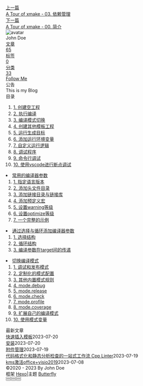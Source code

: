 <!DOCTYPE html><html lang="zh-CN" data-theme="light"><head><meta charset="UTF-8"><meta http-equiv="X-UA-Compatible" content="IE=edge"><meta name="viewport" content="width=device-width, initial-scale=1.0, maximum-scale=1.0"><title>A Tour of xmake - 02. 编译选项 | Hexo</title><meta name="author" content="John Doe"><meta name="copyright" content="John Doe"><meta name="format-detection" content="telephone=no"><meta name="theme-color" content="#ffffff"><meta name="description" content="创建空工程xmake提供了xmake create命令，可以很方便的快速创建基于c&#x2F;c++, swift, objc等各种语言的空工程项目，比如： 1234$ xmake create test create test ...   [+]: xmake.lua   [+]: src&#x2F;main.cpp   [+]: .gitignore create ok!  默认会创建一个c++的hel">
<meta property="og:type" content="article">
<meta property="og:title" content="A Tour of xmake - 02. 编译选项">
<meta property="og:url" content="http://example.com/posts/%E5%AD%A6%E4%B9%A0/Xmake/a-tour-of-xmake-02-%E7%BC%96%E8%AF%91%E9%80%89%E9%A1%B9.md">
<meta property="og:site_name" content="Hexo">
<meta property="og:description" content="创建空工程xmake提供了xmake create命令，可以很方便的快速创建基于c&#x2F;c++, swift, objc等各种语言的空工程项目，比如： 1234$ xmake create test create test ...   [+]: xmake.lua   [+]: src&#x2F;main.cpp   [+]: .gitignore create ok!  默认会创建一个c++的hel">
<meta property="og:locale" content="zh_CN">
<meta property="og:image" content="https://i.loli.net/2021/02/24/5O1day2nriDzjSu.png">
<meta property="article:published_time" content="2023-05-04T02:08:50.000Z">
<meta property="article:modified_time" content="2023-05-17T10:53:05.759Z">
<meta property="article:author" content="John Doe">
<meta name="twitter:card" content="summary">
<meta name="twitter:image" content="https://i.loli.net/2021/02/24/5O1day2nriDzjSu.png"><link rel="shortcut icon" href="/img/web/favicon.png"><link rel="canonical" href="http://example.com/posts/%E5%AD%A6%E4%B9%A0/Xmake/a-tour-of-xmake-02-%E7%BC%96%E8%AF%91%E9%80%89%E9%A1%B9.md"><link rel="preconnect" href="//cdn.jsdelivr.net"/><link rel="preconnect" href="//busuanzi.ibruce.info"/><link rel="stylesheet" href="/css/index.css"><link rel="stylesheet" href="https://cdn.jsdelivr.net/npm/@fortawesome/fontawesome-free/css/all.min.css" media="print" onload="this.media='all'"><link rel="stylesheet" href="https://cdn.jsdelivr.net/npm/@fancyapps/ui/dist/fancybox.min.css" media="print" onload="this.media='all'"><script>const GLOBAL_CONFIG = { 
  root: '/',
  algolia: undefined,
  localSearch: undefined,
  translate: undefined,
  noticeOutdate: undefined,
  highlight: {"plugin":"highlighjs","highlightCopy":true,"highlightLang":true,"highlightHeightLimit":false},
  copy: {
    success: '复制成功',
    error: '复制错误',
    noSupport: '浏览器不支持'
  },
  relativeDate: {
    homepage: false,
    post: false
  },
  runtime: '',
  date_suffix: {
    just: '刚刚',
    min: '分钟前',
    hour: '小时前',
    day: '天前',
    month: '个月前'
  },
  copyright: undefined,
  lightbox: 'fancybox',
  Snackbar: undefined,
  source: {
    justifiedGallery: {
      js: 'https://cdn.jsdelivr.net/npm/flickr-justified-gallery/dist/fjGallery.min.js',
      css: 'https://cdn.jsdelivr.net/npm/flickr-justified-gallery/dist/fjGallery.min.css'
    }
  },
  isPhotoFigcaption: false,
  islazyload: false,
  isAnchor: false,
  percent: {
    toc: true,
    rightside: false,
  }
}</script><script id="config-diff">var GLOBAL_CONFIG_SITE = {
  title: 'A Tour of xmake - 02. 编译选项',
  isPost: true,
  isHome: false,
  isHighlightShrink: false,
  isToc: true,
  postUpdate: '2023-05-17 18:53:05'
}</script><noscript><style type="text/css">
  #nav {
    opacity: 1
  }
  .justified-gallery img {
    opacity: 1
  }

  #recent-posts time,
  #post-meta time {
    display: inline !important
  }
</style></noscript><script>(win=>{
    win.saveToLocal = {
      set: function setWithExpiry(key, value, ttl) {
        if (ttl === 0) return
        const now = new Date()
        const expiryDay = ttl * 86400000
        const item = {
          value: value,
          expiry: now.getTime() + expiryDay,
        }
        localStorage.setItem(key, JSON.stringify(item))
      },

      get: function getWithExpiry(key) {
        const itemStr = localStorage.getItem(key)

        if (!itemStr) {
          return undefined
        }
        const item = JSON.parse(itemStr)
        const now = new Date()

        if (now.getTime() > item.expiry) {
          localStorage.removeItem(key)
          return undefined
        }
        return item.value
      }
    }
  
    win.getScript = url => new Promise((resolve, reject) => {
      const script = document.createElement('script')
      script.src = url
      script.async = true
      script.onerror = reject
      script.onload = script.onreadystatechange = function() {
        const loadState = this.readyState
        if (loadState && loadState !== 'loaded' && loadState !== 'complete') return
        script.onload = script.onreadystatechange = null
        resolve()
      }
      document.head.appendChild(script)
    })
  
    win.getCSS = (url,id = false) => new Promise((resolve, reject) => {
      const link = document.createElement('link')
      link.rel = 'stylesheet'
      link.href = url
      if (id) link.id = id
      link.onerror = reject
      link.onload = link.onreadystatechange = function() {
        const loadState = this.readyState
        if (loadState && loadState !== 'loaded' && loadState !== 'complete') return
        link.onload = link.onreadystatechange = null
        resolve()
      }
      document.head.appendChild(link)
    })
  
      win.activateDarkMode = function () {
        document.documentElement.setAttribute('data-theme', 'dark')
        if (document.querySelector('meta[name="theme-color"]') !== null) {
          document.querySelector('meta[name="theme-color"]').setAttribute('content', '#0d0d0d')
        }
      }
      win.activateLightMode = function () {
        document.documentElement.setAttribute('data-theme', 'light')
        if (document.querySelector('meta[name="theme-color"]') !== null) {
          document.querySelector('meta[name="theme-color"]').setAttribute('content', '#ffffff')
        }
      }
      const t = saveToLocal.get('theme')
    
          if (t === 'dark') activateDarkMode()
          else if (t === 'light') activateLightMode()
        
      const asideStatus = saveToLocal.get('aside-status')
      if (asideStatus !== undefined) {
        if (asideStatus === 'hide') {
          document.documentElement.classList.add('hide-aside')
        } else {
          document.documentElement.classList.remove('hide-aside')
        }
      }
    
    const detectApple = () => {
      if(/iPad|iPhone|iPod|Macintosh/.test(navigator.userAgent)){
        document.documentElement.classList.add('apple')
      }
    }
    detectApple()
    })(window)</script><meta name="generator" content="Hexo 6.3.0"></head><body><div id="sidebar"><div id="menu-mask"></div><div id="sidebar-menus"><div class="avatar-img is-center"><img src="https://i.loli.net/2021/02/24/5O1day2nriDzjSu.png" onerror="onerror=null;src='/img/web/friend_404.gif'" alt="avatar"/></div><div class="sidebar-site-data site-data is-center"><a href="/archives/"><div class="headline">文章</div><div class="length-num">65</div></a><a href="/tags/"><div class="headline">标签</div><div class="length-num">0</div></a><a href="/categories/"><div class="headline">分类</div><div class="length-num">33</div></a></div><hr/><div class="menus_items"><div class="menus_item"><a class="site-page" href="/"><i class="fa-fw fas fa-home"></i><span> 首页</span></a></div><div class="menus_item"><a class="site-page" href="/archives/"><i class="fa-fw fas fa-archive"></i><span> 时间轴</span></a></div><div class="menus_item"><a class="site-page" href="/tags/"><i class="fa-fw fas fa-tags"></i><span> 标签</span></a></div><div class="menus_item"><a class="site-page" href="/categories/"><i class="fa-fw fas fa-folder-open"></i><span> 分类</span></a></div><div class="menus_item"><a class="site-page" href="/link/"><i class="fa-fw fas fa-link"></i><span> 友链</span></a></div><div class="menus_item"><a class="site-page" href="/about/"><i class="fa-fw fas fa-heart"></i><span> 关于</span></a></div></div></div></div><div class="post" id="body-wrap"><header class="post-bg" id="page-header" style="background: linear-gradient(20deg, #0062be, #925696, #cc426e, #fb0347)"><nav id="nav"><span id="blog-info"><a href="/" title="Hexo"><span class="site-name">Hexo</span></a></span><div id="menus"><div class="menus_items"><div class="menus_item"><a class="site-page" href="/"><i class="fa-fw fas fa-home"></i><span> 首页</span></a></div><div class="menus_item"><a class="site-page" href="/archives/"><i class="fa-fw fas fa-archive"></i><span> 时间轴</span></a></div><div class="menus_item"><a class="site-page" href="/tags/"><i class="fa-fw fas fa-tags"></i><span> 标签</span></a></div><div class="menus_item"><a class="site-page" href="/categories/"><i class="fa-fw fas fa-folder-open"></i><span> 分类</span></a></div><div class="menus_item"><a class="site-page" href="/link/"><i class="fa-fw fas fa-link"></i><span> 友链</span></a></div><div class="menus_item"><a class="site-page" href="/about/"><i class="fa-fw fas fa-heart"></i><span> 关于</span></a></div></div><div id="toggle-menu"><a class="site-page" href="javascript:void(0);"><i class="fas fa-bars fa-fw"></i></a></div></div></nav><div id="post-info"><h1 class="post-title">A Tour of xmake - 02. 编译选项</h1><div id="post-meta"><div class="meta-firstline"><span class="post-meta-date"><i class="far fa-calendar-alt fa-fw post-meta-icon"></i><span class="post-meta-label">发表于</span><time class="post-meta-date-created" datetime="2023-05-04T02:08:50.000Z" title="发表于 2023-05-04 10:08:50">2023-05-04</time><span class="post-meta-separator">|</span><i class="fas fa-history fa-fw post-meta-icon"></i><span class="post-meta-label">更新于</span><time class="post-meta-date-updated" datetime="2023-05-17T10:53:05.759Z" title="更新于 2023-05-17 18:53:05">2023-05-17</time></span><span class="post-meta-categories"><span class="post-meta-separator">|</span><i class="fas fa-inbox fa-fw post-meta-icon"></i><a class="post-meta-categories" href="/categories/%E5%AD%A6%E4%B9%A0/">学习</a><i class="fas fa-angle-right post-meta-separator"></i><i class="fas fa-inbox fa-fw post-meta-icon"></i><a class="post-meta-categories" href="/categories/%E5%AD%A6%E4%B9%A0/Xmake/">Xmake</a></span></div><div class="meta-secondline"><span class="post-meta-separator">|</span><span class="post-meta-pv-cv" id="" data-flag-title="A Tour of xmake - 02. 编译选项"><i class="far fa-eye fa-fw post-meta-icon"></i><span class="post-meta-label">阅读量:</span><span id="busuanzi_value_page_pv"><i class="fa-solid fa-spinner fa-spin"></i></span></span></div></div></div></header><main class="layout" id="content-inner"><div id="post"><article class="post-content" id="article-container"><h3 id="创建空工程"><a href="#创建空工程" class="headerlink" title="创建空工程"></a>创建空工程</h3><p>xmake提供了<code>xmake create</code>命令，可以很方便的快速创建基于c&#x2F;c++, swift, objc等各种语言的空工程项目，比如：</p>
<figure class="highlight text"><table><tr><td class="gutter"><pre><span class="line">1</span><br><span class="line">2</span><br><span class="line">3</span><br><span class="line">4</span><br></pre></td><td class="code"><pre><span class="line">$ xmake create test create test ...   </span><br><span class="line">[+]: xmake.lua   </span><br><span class="line">[+]: src/main.cpp   </span><br><span class="line">[+]: .gitignore create ok!</span><br></pre></td></tr></table></figure>

<p>默认会创建一个c++的hello world工程，根目录下会生成一个xmake.lua用于描述项目的构建规则。</p>
<figure class="highlight text"><table><tr><td class="gutter"><pre><span class="line">1</span><br><span class="line">2</span><br><span class="line">3</span><br><span class="line">4</span><br></pre></td><td class="code"><pre><span class="line">add_rules(&quot;mode.debug&quot;, &quot;mode.release&quot;) </span><br><span class="line">target(&quot;test&quot;) </span><br><span class="line">    set_kind(&quot;binary&quot;) </span><br><span class="line">    add_files(&quot;src/*.cpp&quot;)</span><br></pre></td></tr></table></figure>

<p>这是一个非常简单的xmake.lua描述，<code>target(&quot;test&quot;)</code>定义了一个子工程模块test，每个target会生成一个对应的目标文件，此处的binary类型，指定创建一个最基础的可执行文件。</p>
<p>而最上面的<code>mode.debug</code>和<code>mode.release</code>规则设置，是可选设置，但是通常我们都会建议加上，这样默认就可以生效两种常用的构建模式：debug和release</p>
<h3 id="执行编译"><a href="#执行编译" class="headerlink" title="执行编译"></a>执行编译</h3><p>通常我们如果只是编译当前主机环境的可执行文件，只需要执行xmake这个命令就可以了：</p>
<figure class="highlight text"><table><tr><td class="gutter"><pre><span class="line">1</span><br><span class="line">2</span><br><span class="line">3</span><br><span class="line">4</span><br><span class="line">5</span><br></pre></td><td class="code"><pre><span class="line">$ xmake </span><br><span class="line">checking for the Xcode directory ... /Applications/Xcode.app </span><br><span class="line">checking for the SDK version of Xcode ... 10.15 </span><br><span class="line">[  0%]: ccache compiling.release src/main.cpp </span><br><span class="line">[100%]: linking.release test</span><br></pre></td></tr></table></figure>

<p>xmake默认会检测当前环境已存在的构建环境，比如笔者当前的xcode环境，然后默认采用release模式编译，如果设置了<code>mode.release</code>规则，那么就会生效。</p>
<h3 id="编译模式切换"><a href="#编译模式切换" class="headerlink" title="编译模式切换"></a>编译模式切换</h3><p>而如果我们要切到<code>mode.debug</code>编译，只需要：</p>
<figure class="highlight text"><table><tr><td class="gutter"><pre><span class="line">1</span><br><span class="line">2</span><br></pre></td><td class="code"><pre><span class="line">$ xmake f -m debug</span><br><span class="line">$ xmake</span><br></pre></td></tr></table></figure>

<p>其中，<code>xmake f</code>是<code>xmake config</code>命令的简写，用来快速的切换配置，如果上手之后，通常采用简写会更加方便，更多命令的简写，都可执行<code>xmake --help</code>查看。</p>
<h3 id="创建其他模板工程"><a href="#创建其他模板工程" class="headerlink" title="创建其他模板工程"></a>创建其他模板工程</h3><p><code>xmake create</code>还可以用来创建各种其他类型的工程项目，我们可以敲<code>xmake create --help</code></p>
<p>可以通过<code>-l/--language</code>来指定工程语言，而<code>-t/--template</code>用来指定闯将的工程模板类型。</p>
<p>比如，我们创建一个基于c的静态库项目：</p>
<figure class="highlight text"><table><tr><td class="gutter"><pre><span class="line">1</span><br><span class="line">2</span><br><span class="line">3</span><br><span class="line">4</span><br><span class="line">5</span><br><span class="line">6</span><br><span class="line">7</span><br><span class="line">8</span><br><span class="line">9</span><br></pre></td><td class="code"><pre><span class="line">$ xmake create -l c -t static test</span><br><span class="line">create test ...</span><br><span class="line">  [+]: xmake.lua</span><br><span class="line">  [+]: src/interface.c</span><br><span class="line">  [+]: src/interface.h</span><br><span class="line">  [+]: src/test.c</span><br><span class="line">  [+]: src/main.cpp</span><br><span class="line">  [+]: .gitignore</span><br><span class="line">create ok!</span><br></pre></td></tr></table></figure>

<p>我们也可以创建基于qt的quickapp项目：</p>
<figure class="highlight text"><table><tr><td class="gutter"><pre><span class="line">1</span><br><span class="line">2</span><br><span class="line">3</span><br><span class="line">4</span><br><span class="line">5</span><br><span class="line">6</span><br><span class="line">7</span><br><span class="line">8</span><br><span class="line">9</span><br><span class="line">10</span><br><span class="line">11</span><br></pre></td><td class="code"><pre><span class="line">$ xmake create -l c++ -t qt.quickapp test</span><br><span class="line">create test ...</span><br><span class="line">  [+]: xmake.lua</span><br><span class="line">  [+]: src/interface.c</span><br><span class="line">  [+]: src/main.qml</span><br><span class="line">  [+]: src/interface.h</span><br><span class="line">  [+]: src/test.c</span><br><span class="line">  [+]: src/main.cpp</span><br><span class="line">  [+]: src/qml.qrc</span><br><span class="line">  [+]: .gitignore</span><br><span class="line">create ok!</span><br></pre></td></tr></table></figure>

<p>除了c&#x2F;c++项目，xmake还支持其他语言的项目编译，但xmake重点还是在c&#x2F;c++上，支持其他语言也主要是为了支持跟c&#x2F;c++进行混合编译，毕竟其他语言向rust什么的官方有提供更好的构建方案。</p>
<p>不过我们还是可以使用xmake来尝试编译他们：</p>
<figure class="highlight text"><table><tr><td class="gutter"><pre><span class="line">1</span><br><span class="line">2</span><br><span class="line">3</span><br><span class="line">4</span><br><span class="line">5</span><br><span class="line">6</span><br><span class="line">7</span><br><span class="line">8</span><br><span class="line">9</span><br><span class="line">10</span><br><span class="line">11</span><br><span class="line">12</span><br></pre></td><td class="code"><pre><span class="line">$ xmake create -l rust test</span><br><span class="line">create test ...</span><br><span class="line">  [+]: xmake.lua</span><br><span class="line">  [+]: src/main.rs</span><br><span class="line">  [+]: .gitignore</span><br><span class="line">create ok!</span><br><span class="line"></span><br><span class="line">$ xmake</span><br><span class="line">checking for the architecture ... x86_64</span><br><span class="line">checking for the Xcode directory ... /Applications/Xcode.app</span><br><span class="line">checking for the SDK version of Xcode ... 10.15</span><br><span class="line">[  0%]: linking.release test</span><br></pre></td></tr></table></figure>
<h3 id="运行生成目标"><a href="#运行生成目标" class="headerlink" title="运行生成目标"></a>运行生成目标</h3><p>xmake也提供了run命令，直接运行生成后的可执行文件，用于方便快速的进行测试，例如：</p>
<figure class="highlight text"><table><tr><td class="gutter"><pre><span class="line">1</span><br><span class="line">2</span><br></pre></td><td class="code"><pre><span class="line">$ xmake run</span><br><span class="line">hello xmake!</span><br></pre></td></tr></table></figure>

<h3 id="添加运行环境变量"><a href="#添加运行环境变量" class="headerlink" title="添加运行环境变量"></a>添加运行环境变量</h3><p>我们也可以在xmake.lua中通过<code>add_runenvs</code>接口来添加设置默认运行target程序的环境变量。</p>
<p>所以，对于PATH这种，通过此接口追加值是非常方便的，而且此接口支持多值设置，所以通常就是用来设置带有path sep的多值env。。</p>
<figure class="highlight text"><table><tr><td class="gutter"><pre><span class="line">1</span><br><span class="line">2</span><br><span class="line">3</span><br><span class="line">4</span><br><span class="line">5</span><br></pre></td><td class="code"><pre><span class="line">target(&quot;test&quot;)</span><br><span class="line">    set_kind(&quot;binary&quot;)</span><br><span class="line">    add_files(&quot;src/*.c&quot;)</span><br><span class="line">    add_runenvs(&quot;PATH&quot;, &quot;/tmp/bin&quot;, &quot;xxx/bin&quot;)</span><br><span class="line">    add_runenvs(&quot;LD_LIBRARY_PATH&quot;, &quot;/tmp/lib&quot;, &quot;xxx/lib&quot;)</span><br></pre></td></tr></table></figure>

<p>更多关于此接口的描述，可以看下文档：<a href="https://link.zhihu.com/?target=https://xmake.io/%23/zh-cn/manual/project_target?id=targetadd_runenvs">add_runenvs接口文档</a></p>
<h3 id="自定义运行逻辑"><a href="#自定义运行逻辑" class="headerlink" title="自定义运行逻辑"></a>自定义运行逻辑</h3><p>如果单纯的环境设置，以及默认的加载运行规则不满足需求，我们可以通过定制化<code>on_run</code>脚本，实现更加复杂的运行逻辑：</p>
<p>例如，运行安装好的apk程序：</p>
<figure class="highlight text"><table><tr><td class="gutter"><pre><span class="line">1</span><br><span class="line">2</span><br><span class="line">3</span><br><span class="line">4</span><br><span class="line">5</span><br><span class="line">6</span><br><span class="line">7</span><br></pre></td><td class="code"><pre><span class="line">target(&quot;test&quot;)</span><br><span class="line">    -- ...</span><br><span class="line">    -- 设置自定义运行脚本，自动运行安装好的app程序，并且自动获取设备输出信息</span><br><span class="line">    on_run(function (target) </span><br><span class="line">        os.run(&quot;adb shell am start -n com.demo/com.demo.DemoTest&quot;)</span><br><span class="line">        os.run(&quot;adb logcat&quot;)</span><br><span class="line">    end)</span><br></pre></td></tr></table></figure>

<h3 id="调试程序"><a href="#调试程序" class="headerlink" title="调试程序"></a>调试程序</h3><h3 id="命令行调试"><a href="#命令行调试" class="headerlink" title="命令行调试"></a>命令行调试</h3><p>我们也可以传递<code>-d</code>参数，调用gdb&#x2F;lldb等调试器程序，加载目标文件进行调试：</p>
<figure class="highlight text"><table><tr><td class="gutter"><pre><span class="line">1</span><br></pre></td><td class="code"><pre><span class="line">$ xmake run -d</span><br></pre></td></tr></table></figure>

<p>xmake将会使用系统自带的调试器去加载程序运行，目前支持：lldb, gdb, windbg, vsjitdebugger, ollydbg 等各种调试器。</p>
<figure class="highlight text"><table><tr><td class="gutter"><pre><span class="line">1</span><br><span class="line">2</span><br><span class="line">3</span><br><span class="line">4</span><br><span class="line">5</span><br><span class="line">6</span><br><span class="line">7</span><br><span class="line">8</span><br><span class="line">9</span><br><span class="line">10</span><br><span class="line">11</span><br><span class="line">12</span><br><span class="line">13</span><br><span class="line">14</span><br><span class="line">15</span><br></pre></td><td class="code"><pre><span class="line">[lldb]$target create &quot;build/hello&quot;</span><br><span class="line">Current executable set to &#x27;build/hello&#x27; (x86_64).</span><br><span class="line">[lldb]$b main</span><br><span class="line">Breakpoint 1: where = hello`main, address = 0x0000000100000f50</span><br><span class="line">[lldb]$r</span><br><span class="line">Process 7509 launched: &#x27;/private/tmp/hello/build/hello&#x27; (x86_64)</span><br><span class="line">Process 7509 stopped</span><br><span class="line">* thread #1: tid = 0x435a2, 0x0000000100000f50 hello`main, queue = &#x27;com.apple.main-thread&#x27;, stop reason = breakpoint 1.1</span><br><span class="line">    frame #0: 0x0000000100000f50 hello`main</span><br><span class="line">hello`main:</span><br><span class="line">-&gt;  0x100000f50 &lt;+0&gt;:  pushq  %rbp</span><br><span class="line">    0x100000f51 &lt;+1&gt;:  movq   %rsp, %rbp</span><br><span class="line">    0x100000f54 &lt;+4&gt;:  leaq   0x2b(%rip), %rdi          ; &quot;hello world!&quot;</span><br><span class="line">    0x100000f5b &lt;+11&gt;: callq  0x100000f64               ; symbol stub for: puts</span><br><span class="line">[lldb]$</span><br></pre></td></tr></table></figure>

<h3 id="使用vscode进行断点调试"><a href="#使用vscode进行断点调试" class="headerlink" title="使用vscode进行断点调试"></a>使用vscode进行断点调试</h3><p>我们还可以通过<a href="https://link.zhihu.com/?target=https://github.com/xmake-io/xmake-vscode">xmake-vscode</a>插件配合vscode来实现对c&#x2F;c++项目的断点调试支持。</p>
<p>另外我们还需要依赖vscode的C++插件才能进行调试支持，不过由于开发c&#x2F;c++程序，这个插件几乎是必需，所以并没有太大问题。</p>
<p>就算没有安装此插件，xmake-vscode也会加载lldb&#x2F;gdb&#x2F;vsjitdebugger等系统调试器，直接加载调试。</p>
<p><img src="https://pic1.zhimg.com/80/v2-c4a72bac142cff2479d2af9511396990_1440w.webp"></p>
<h2 id="常用的编译器参数"><a href="#常用的编译器参数" class="headerlink" title="常用的编译器参数"></a>常用的编译器参数</h2><p>在xmake中添加编译参数的通用做法是使用<code>add_&lt;language&gt;flags</code>家族的几个函数：</p>
<ul>
<li><code>add_cflags</code>：添加C编译器的编译参数</li>
<li><code>add_cxxflags</code>：添加C++编译器的编译参数</li>
<li><code>add_cuflags</code>：添加CUDA编译器的编译参数</li>
<li><code>add_asflags</code>：添加汇编语言的汇编参数</li>
<li><code>add_cxflags</code>：同时对C编译器和C++编译器启用的编译参数</li>
<li><code>add_ldflags</code>：添加二进制文件链接参数</li>
<li><code>add_arflags</code>：添加静态库生成参数</li>
<li><code>add_shflags</code>：添加动态链接库生成参数</li>
</ul>
<p>在使用这些函数添加编译参数时，xmake会自动检查编译参数的可用性，并对当前编译器启用可用的参数。若想略过这一检查过程，可以使用<code>force</code>参数指定。一个简单例子如下。</p>
<figure class="highlight lua"><table><tr><td class="gutter"><pre><span class="line">1</span><br><span class="line">2</span><br><span class="line">3</span><br><span class="line">4</span><br><span class="line">5</span><br><span class="line">6</span><br></pre></td><td class="code"><pre><span class="line">add_rules(<span class="string">&quot;mode.debug&quot;</span>, <span class="string">&quot;mode.release&quot;</span>)</span><br><span class="line">target(<span class="string">&quot;helloworld&quot;</span>)</span><br><span class="line">    set_kind(<span class="string">&quot;binary&quot;</span>)</span><br><span class="line">    add_files(<span class="string">&quot;src/main.cpp&quot;</span>)</span><br><span class="line">    add_cxxflags(<span class="string">&quot;-fno-strict-aliasing&quot;</span>, <span class="string">&quot;-fno-implicit-templates&quot;</span>)</span><br><span class="line">    add_cxxflags(<span class="string">&quot;-march=native&quot;</span>, &#123;force = <span class="literal">true</span>&#125;) <span class="comment">-- skip the check</span></span><br></pre></td></tr></table></figure>

<blockquote>
<p>Tips. Lua语言使用双横线<code>--</code>作为单行注释的标记。多行注释则使用<code>--[[</code>作为开头，<code>--]]</code>作为结束。</p>
</blockquote>
<p>xmake对一些常用的参数作了抽象，对这些参数无需手动指定其内容，实际编译时这些参数会自动根据编译器不同而变化。下面介绍其中的一些。</p>
<h3 id="指定语言版本"><a href="#指定语言版本" class="headerlink" title="指定语言版本"></a>指定语言版本</h3><figure class="highlight lua"><table><tr><td class="gutter"><pre><span class="line">1</span><br></pre></td><td class="code"><pre><span class="line">set_languages(<span class="string">&quot;c11&quot;</span>, <span class="string">&quot;cxx20&quot;</span>)</span><br></pre></td></tr></table></figure>

<p>xmake中使用<code>set_languages</code>语句设置语言版本。与大部分声明不同，设置语言版本的语句通常放在所有target声明之前，全局生效，否则容易导致标准库冲突。xmake中还提供了一个特殊的版本：<code>set_languages(&quot;cxxlatest&quot;)</code>，对msvc展开为<code>-std:c++latest</code>，而对gcc&#x2F;clang则自动检测当前编译器支持的C++标准并使用其中最新的标准。</p>
<h3 id="添加头文件目录"><a href="#添加头文件目录" class="headerlink" title="添加头文件目录"></a>添加头文件目录</h3><figure class="highlight lua"><table><tr><td class="gutter"><pre><span class="line">1</span><br></pre></td><td class="code"><pre><span class="line">add_includedirs(<span class="string">&quot;include&quot;</span>)</span><br></pre></td></tr></table></figure>

<p>头文件目录是C&#x2F;C++编译器查找头文件的根目录，xmake中使用<code>add_includedirs</code>指定。这一语句通常对单个target生效，在msvc、gcc、clang均展开为<code>-Iinclude</code>。</p>
<h3 id="添加链接目录与链接库"><a href="#添加链接目录与链接库" class="headerlink" title="添加链接目录与链接库"></a>添加链接目录与链接库</h3><figure class="highlight lua"><table><tr><td class="gutter"><pre><span class="line">1</span><br><span class="line">2</span><br><span class="line">3</span><br></pre></td><td class="code"><pre><span class="line">add_linkdirs(<span class="string">&quot;ext/lib&quot;</span>)</span><br><span class="line">add_links(<span class="string">&quot;myext&quot;</span>)</span><br><span class="line">add_syslinks(<span class="string">&quot;pthread&quot;</span>, <span class="string">&quot;m&quot;</span>)</span><br></pre></td></tr></table></figure>

<p>链接目录是链接器查找第三方链接库的目录，xmake中使用<code>add_linkdirs</code>指定，而第三方链接库则使用<code>add_links</code>指定。有一些第三方链接库是系统提供的，这些库需要放在链接顺序的末尾以规避链接顺序问题，这时可使用<code>add_syslinks</code>来指定。通过<code>add_syslinks</code>添加的链接库会在所有通过<code>add_links</code>添加的链接库之后链接。</p>
<h3 id="添加预定义宏"><a href="#添加预定义宏" class="headerlink" title="添加预定义宏"></a>添加预定义宏</h3><figure class="highlight lua"><table><tr><td class="gutter"><pre><span class="line">1</span><br></pre></td><td class="code"><pre><span class="line">add_defines(<span class="string">&quot;MYMACRO=hello&quot;</span>)</span><br></pre></td></tr></table></figure>

<p>预定义宏是C&#x2F;C++编译器在预处理阶段加入的额外宏定义，可以在编译时从命令行传入。这个功能是C&#x2F;C++中通过选项控制编译内容的最常见方法。xmake中使用<code>add_defines</code>来加入预定义宏，例如上面的语句将展开为<code>-DMYMACRO=hello</code>。当预定义宏含有空格或歧义字符时，需要用户处理转义：</p>
<figure class="highlight lua"><table><tr><td class="gutter"><pre><span class="line">1</span><br></pre></td><td class="code"><pre><span class="line">add_defines(<span class="string">&quot;MYMACRO=\&quot;hello world\&quot;&quot;</span>)</span><br></pre></td></tr></table></figure>

<h3 id="设置warning等级"><a href="#设置warning等级" class="headerlink" title="设置warning等级"></a>设置warning等级</h3><figure class="highlight lua"><table><tr><td class="gutter"><pre><span class="line">1</span><br><span class="line">2</span><br></pre></td><td class="code"><pre><span class="line">set_warnings(<span class="string">&quot;all&quot;</span>)</span><br><span class="line">set_warnings(<span class="string">&quot;error&quot;</span>)</span><br></pre></td></tr></table></figure>

<p>xmake中使用<code>set_warnings</code>来设置编译器警告的等级。例如，上述代码在gcc上展开为<code>-Wall -Werror</code>。对msvc，xmake将自动将警告等级转换为msvc对应的级别，上述级别在msvc的对应为<code>-W3 -WX</code>。需要注意的一点是，为了避免警告刷屏，xmake默认不显示警告信息，除非设置<code>set_warnings(&quot;error&quot;)</code>将警告视为错误。要显示警告，可以运行<code>xmake -w</code>来查看。</p>
<h3 id="设置optimize等级"><a href="#设置optimize等级" class="headerlink" title="设置optimize等级"></a>设置optimize等级</h3><figure class="highlight lua"><table><tr><td class="gutter"><pre><span class="line">1</span><br></pre></td><td class="code"><pre><span class="line">set_optimize(<span class="string">&quot;faster&quot;</span>)</span><br></pre></td></tr></table></figure>

<p>通常情况下，引入mode.debug与mode.release后就无需单独设置optimize等级了。但是对于希望更精细优化等级控制的开发者而言，可能需要手动设置optimize等级。xmake通过<code>set_optimize</code>函数提供了4个预定义的optimize等级：<code>none</code>、<code>faster</code>、<code>fastest</code>、<code>smallest</code>。一般情况，即使需要这些等级，也用不着直接调用<code>set_optimize</code>，因为内置的mode并不只有debug和release，对应于这些等级有：</p>
<figure class="highlight lua"><table><tr><td class="gutter"><pre><span class="line">1</span><br></pre></td><td class="code"><pre><span class="line">add_rules(<span class="string">&quot;mode.debug&quot;</span>, <span class="string">&quot;mode.releasedbg&quot;</span>, <span class="string">&quot;mode.release&quot;</span>, <span class="string">&quot;mode.minsizerel&quot;</span>)</span><br></pre></td></tr></table></figure>

<p>在xmake的configure过程，运行<code>xmake config --mode &lt;mode&gt;</code>即可在不同的优化等级之间切换。更多的内置mode可运行</p>
<figure class="highlight text"><table><tr><td class="gutter"><pre><span class="line">1</span><br></pre></td><td class="code"><pre><span class="line">$ xmake show -l buildmodes</span><br></pre></td></tr></table></figure>

<p>来查看。</p>
<h3 id="一个完整的示例"><a href="#一个完整的示例" class="headerlink" title="一个完整的示例"></a>一个完整的示例</h3><figure class="highlight lua"><table><tr><td class="gutter"><pre><span class="line">1</span><br><span class="line">2</span><br><span class="line">3</span><br><span class="line">4</span><br><span class="line">5</span><br><span class="line">6</span><br><span class="line">7</span><br><span class="line">8</span><br><span class="line">9</span><br><span class="line">10</span><br><span class="line">11</span><br><span class="line">12</span><br></pre></td><td class="code"><pre><span class="line">set_languages(<span class="string">&quot;cxxlatest&quot;</span>)</span><br><span class="line">target(<span class="string">&quot;helloworld&quot;</span>)</span><br><span class="line">    set_kind(<span class="string">&quot;binary&quot;</span>)</span><br><span class="line">    add_includedirs(<span class="string">&quot;ext/include&quot;</span>)</span><br><span class="line">    add_linkdirs(<span class="string">&quot;ext/lib&quot;</span>)</span><br><span class="line">    add_links(<span class="string">&quot;myext&quot;</span>)</span><br><span class="line">    add_syslinks(<span class="string">&quot;pthread&quot;</span>, <span class="string">&quot;m&quot;</span>)</span><br><span class="line">    add_defines(<span class="string">&quot;MYMACRO=\&quot;hello world\&quot;&quot;</span>)</span><br><span class="line">    set_warnings(<span class="string">&quot;all&quot;</span>, <span class="string">&quot;error&quot;</span>)</span><br><span class="line">    set_optimize(<span class="string">&quot;smallest&quot;</span>)</span><br><span class="line">    add_files(<span class="string">&quot;src/**.cpp&quot;</span>) <span class="comment">-- recursively add all .cpp files in src folder and its subfolders</span></span><br><span class="line">    add_cxxflags(<span class="string">&quot;-march=native&quot;</span>, &#123;force = <span class="literal">true</span>&#125;) <span class="comment">-- skip the check</span></span><br></pre></td></tr></table></figure>

<p>运行<code>xmake -v</code>，看看xmake实际执行的编译命令吧！（由于libmyext.a或者myext.lib并不存在，这里编译会失败。）</p>
<h2 id="通过选择与循环添加编译器参数"><a href="#通过选择与循环添加编译器参数" class="headerlink" title="通过选择与循环添加编译器参数"></a>通过选择与循环添加编译器参数</h2><h3 id="选择结构"><a href="#选择结构" class="headerlink" title="选择结构"></a>选择结构</h3><p>Lua语言中选择语句的结构如下：</p>
<figure class="highlight lua"><table><tr><td class="gutter"><pre><span class="line">1</span><br><span class="line">2</span><br><span class="line">3</span><br><span class="line">4</span><br><span class="line">5</span><br><span class="line">6</span><br><span class="line">7</span><br></pre></td><td class="code"><pre><span class="line"><span class="keyword">if</span> &lt;condition1&gt; <span class="keyword">then</span></span><br><span class="line">    &lt;task1&gt;</span><br><span class="line"><span class="keyword">elseif</span> &lt;condition2&gt; <span class="keyword">then</span></span><br><span class="line">    &lt;task2&gt;</span><br><span class="line"><span class="keyword">else</span></span><br><span class="line">    &lt;task3&gt;</span><br><span class="line"><span class="keyword">end</span></span><br></pre></td></tr></table></figure>

<p>这一结构可以直接在xmake.lua中使用，在处理跨平台编译问题时尤为重要。例如，要在windows上和linux上定义不同的宏，可以这样写：</p>
<figure class="highlight lua"><table><tr><td class="gutter"><pre><span class="line">1</span><br><span class="line">2</span><br><span class="line">3</span><br><span class="line">4</span><br><span class="line">5</span><br><span class="line">6</span><br><span class="line">7</span><br><span class="line">8</span><br><span class="line">9</span><br></pre></td><td class="code"><pre><span class="line">set_allowedplats(<span class="string">&quot;windows&quot;</span>, <span class="string">&quot;linux&quot;</span>)</span><br><span class="line">target(<span class="string">&quot;helloworld&quot;</span>)</span><br><span class="line">    set_kind(<span class="string">&quot;binary&quot;</span>)</span><br><span class="line">    add_files(<span class="string">&quot;src/**.cpp&quot;</span>)</span><br><span class="line">    <span class="keyword">if</span> is_plat(<span class="string">&quot;windows&quot;</span>) <span class="keyword">then</span></span><br><span class="line">        add_defines(<span class="string">&quot;PLAT_WINDOWS&quot;</span>)</span><br><span class="line">    <span class="keyword">elseif</span> is_plat(<span class="string">&quot;linux&quot;</span>) <span class="keyword">then</span></span><br><span class="line">        add_defines(<span class="string">&quot;PLAT_LINUX&quot;</span>)</span><br><span class="line">    <span class="keyword">end</span></span><br></pre></td></tr></table></figure>

<p>其中<code>set_allowedplats</code>用于限定支持的平台。可以注意到，这里用到了<code>is_plat</code>来判断编译的目标平台。xmake提供了如下几个常用条件判断语句：</p>
<ul>
<li><code>is_plat</code>：判断编译的目标平台。configure阶段选定。</li>
<li><code>is_host</code>：判断编译器的宿主平台（交叉编译时不同于目标平台）。</li>
<li><code>is_arch</code>：判断编译的目标架构。configure阶段选定。</li>
<li><code>is_mode</code>：判断configure阶段选定的编译模式。</li>
<li><code>is_kind</code>：判断configure阶段选定的默认链接库类型。</li>
<li><code>has_config</code>：判断option是否被启用。这一语句的用法详见第5节-项目选项。</li>
</ul>
<blockquote>
<p>Tips. 这些判断支持Lua正则表达式匹配。这一功能的一个重要用途是判断目标架构是否为64位：<code>is_arch(&quot;.+64.*&quot;)</code>。关于Lua正则表达式的更多信息，请参考Lua语言文档。</p>
</blockquote>
<p>这些语句可以通过逻辑运算形成复合表达式。Lua中逻辑判断的混合使用<code>and</code>、<code>or</code>和<code>not</code>运算符。例如，要限定windows系统x64架构，可以写</p>
<figure class="highlight lua"><table><tr><td class="gutter"><pre><span class="line">1</span><br><span class="line">2</span><br></pre></td><td class="code"><pre><span class="line"><span class="keyword">if</span> is_plat(<span class="string">&quot;windows&quot;</span>) <span class="keyword">and</span> is_arch(<span class="string">&quot;x64&quot;</span>) <span class="keyword">then</span></span><br><span class="line">...</span><br></pre></td></tr></table></figure>

<p>xmake在各平台上支持的各架构名称可以运行如下命令查看：</p>
<figure class="highlight text"><table><tr><td class="gutter"><pre><span class="line">1</span><br></pre></td><td class="code"><pre><span class="line">$ xmake show -l architectures</span><br></pre></td></tr></table></figure>

<p>前面提到，<code>plat</code>、<code>arch</code>、<code>mode</code>、<code>kind</code>都是可以在configure阶段修改的。前两个参数的修改可以支持交叉编译时选择不同的平台与架构，后两个参数则可以调整编译模式以及默认链接库类型。也就是说，configure阶段的完整写法应该是：</p>
<figure class="highlight text"><table><tr><td class="gutter"><pre><span class="line">1</span><br><span class="line">2</span><br></pre></td><td class="code"><pre><span class="line">$ xmake config --plat=... --arch=... --mode=... --kind=... ...</span><br><span class="line">$ xmake f -p ... -a ... -m ... -k ... ... # same with above</span><br></pre></td></tr></table></figure>

<p>实际使用大部分情况不需要这么复杂的设置，非交叉编译时plat和arch可以不用声明，只有mode默认为release、kind默认为static可能需要修改。</p>
<blockquote>
<p>Tips. Windows上使用mingw也算交叉编译，所以需要运行<code>xmake f -p mingw</code>，这就是第1节中提到的那个命令的由来。</p>
</blockquote>
<h3 id="循环结构"><a href="#循环结构" class="headerlink" title="循环结构"></a>循环结构</h3><p>Lua语言支持三种循环结构：<code>for</code>循环、<code>while</code>循环与<code>repeat</code>循环。xmake中常用第一种结构中的table循环，即<code>for</code>循环中的table循环。</p>
<p>说循环结构之前，得先说说Lua语言的变量系统。Lua语言声明变量的方式如下：</p>
<figure class="highlight lua"><table><tr><td class="gutter"><pre><span class="line">1</span><br><span class="line">2</span><br><span class="line">3</span><br><span class="line">4</span><br></pre></td><td class="code"><pre><span class="line"><span class="keyword">local</span> a = <span class="number">0</span></span><br><span class="line"><span class="keyword">local</span> b = a + <span class="number">1</span></span><br><span class="line"><span class="keyword">local</span> v = &#123;a, b, b + <span class="number">2</span>&#125;</span><br><span class="line"><span class="keyword">local</span> m = &#123;first = a, second = b&#125;</span><br></pre></td></tr></table></figure>

<p>其中，<code>local</code>关键字表示声明变量为局部变量，<code>=</code>用于赋值，常用的四则运算与比较运算符除了不等关系以外都与C&#x2F;C++一致。Lua中使用<code>~=</code>表示不等判断。Lua中的变量有nil、boolean、数值、字符串、table、function等，table还同时是数组（类似std::vector）和映射（类似std::map）。需要注意的一点是，Lua中数组的下标从1开始。Lua中使用运算符<code>#</code>来获取table的尺寸：</p>
<figure class="highlight lua"><table><tr><td class="gutter"><pre><span class="line">1</span><br></pre></td><td class="code"><pre><span class="line"><span class="keyword">local</span> len_v = #v</span><br></pre></td></tr></table></figure>

<p>关于Lua语言的更多内容请参考<a href="https://link.zhihu.com/?target=https://www.lua.org/manual/5.4/manual.html">Lua官方文档</a>。</p>
<p><code>for</code>循环中table循环结构如下：</p>
<figure class="highlight lua"><table><tr><td class="gutter"><pre><span class="line">1</span><br><span class="line">2</span><br><span class="line">3</span><br><span class="line">4</span><br><span class="line">5</span><br><span class="line">6</span><br></pre></td><td class="code"><pre><span class="line"><span class="keyword">for</span> index, value <span class="keyword">in</span> <span class="built_in">ipairs</span>(&lt;<span class="built_in">table</span>-vector&gt;) <span class="keyword">do</span></span><br><span class="line">    &lt;task-vector&gt;</span><br><span class="line"><span class="keyword">end</span></span><br><span class="line"><span class="keyword">for</span> name, value <span class="keyword">in</span> <span class="built_in">pairs</span>(&lt;<span class="built_in">table</span>-map&gt;) <span class="keyword">do</span></span><br><span class="line">    &lt;task-map&gt;</span><br><span class="line"><span class="keyword">end</span></span><br></pre></td></tr></table></figure>

<p>这里<code>ipairs</code>和<code>pairs</code>是Lua的标准库函数，它们分别被用来遍历数组型table和映射型table。这一功能常常可以用来简化xmake.lua的书写：</p>
<figure class="highlight lua"><table><tr><td class="gutter"><pre><span class="line">1</span><br><span class="line">2</span><br><span class="line">3</span><br><span class="line">4</span><br><span class="line">5</span><br><span class="line">6</span><br><span class="line">7</span><br><span class="line">8</span><br><span class="line">9</span><br><span class="line">10</span><br></pre></td><td class="code"><pre><span class="line"><span class="keyword">local</span> supported_platform = &#123;<span class="string">&quot;windows&quot;</span>, <span class="string">&quot;macosx&quot;</span>, <span class="string">&quot;linux&quot;</span>, <span class="string">&quot;mingw&quot;</span>&#125;</span><br><span class="line">set_allowedplats(supported_platform) <span class="comment">-- xmake functions can accept table as input</span></span><br><span class="line">target(<span class="string">&quot;helloworld&quot;</span>)</span><br><span class="line">    set_kind(<span class="string">&quot;binary&quot;</span>)</span><br><span class="line">    add_files(<span class="string">&quot;src/**.cpp&quot;</span>)</span><br><span class="line">    <span class="keyword">for</span> _, p <span class="keyword">in</span> <span class="built_in">ipairs</span>(supported_platform) <span class="keyword">do</span></span><br><span class="line">        <span class="keyword">if</span> is_plat(p) <span class="keyword">then</span></span><br><span class="line">            add_defines(<span class="string">&quot;PLAT_&quot;</span> .. p:<span class="built_in">upper</span>())</span><br><span class="line">        <span class="keyword">end</span></span><br><span class="line">    <span class="keyword">end</span></span><br></pre></td></tr></table></figure>

<p>这里用到了Lua的两个特性：字符串拼接运算符<code>..</code>以及函数调用运算符<code>:</code>。<code>..</code>用于拼接两个字符串，将其合成一个；而<code>p:upper()</code>返回字符串<code>p</code>的全大写形式。例如，当<code>p</code>为<code>&quot;windows&quot;</code>时，添加的编译参数为<code>-DPLAT_WINDOWS</code>。对这些特性感兴趣的读者可以参考Lua文档自行研究。</p>
<h3 id="编译参数在target间的传递"><a href="#编译参数在target间的传递" class="headerlink" title="编译参数在target间的传递"></a>编译参数在target间的传递</h3><p>当存在多个target时，往往target之间存在一定依赖关系。xmake中使用<code>add_deps</code>来描述target间的依赖关系。我们用一个例子来说明这种情况。建立目录结构如下</p>
<figure class="highlight text"><table><tr><td class="gutter"><pre><span class="line">1</span><br><span class="line">2</span><br><span class="line">3</span><br><span class="line">4</span><br><span class="line">5</span><br><span class="line">6</span><br><span class="line">7</span><br></pre></td><td class="code"><pre><span class="line">root</span><br><span class="line">|- include</span><br><span class="line">    |- mylib.h</span><br><span class="line">|- src</span><br><span class="line">    |- mylib.cpp</span><br><span class="line">    |- myexe.cpp</span><br><span class="line">|- xmake.lua</span><br></pre></td></tr></table></figure>

<p>其中mylib.h包含函数<code>myfunc</code>声明，mylib.cpp包含函数<code>myfunc</code>定义，myexe.cpp使用<code>myfunc</code>。xmake.lua文件结构如下</p>
<figure class="highlight lua"><table><tr><td class="gutter"><pre><span class="line">1</span><br><span class="line">2</span><br><span class="line">3</span><br><span class="line">4</span><br><span class="line">5</span><br><span class="line">6</span><br><span class="line">7</span><br><span class="line">8</span><br><span class="line">9</span><br><span class="line">10</span><br></pre></td><td class="code"><pre><span class="line">add_rules(<span class="string">&quot;mode.debug&quot;</span>, <span class="string">&quot;mode.release&quot;</span>)</span><br><span class="line">set_languages(<span class="string">&quot;cxx20&quot;</span>)</span><br><span class="line">target(<span class="string">&quot;mylib&quot;</span>)</span><br><span class="line">    set_kind(<span class="string">&quot;static&quot;</span>)</span><br><span class="line">    add_includedirs(<span class="string">&quot;include&quot;</span>)</span><br><span class="line">    add_files(<span class="string">&quot;src/mylib.cpp&quot;</span>)</span><br><span class="line">target(<span class="string">&quot;myexe&quot;</span>)</span><br><span class="line">    set_kind(<span class="string">&quot;binary&quot;</span>)</span><br><span class="line">    add_files(<span class="string">&quot;src/myexe.cpp&quot;</span>)</span><br><span class="line">    add_deps(<span class="string">&quot;mylib&quot;</span>)</span><br></pre></td></tr></table></figure>

<p><code>add_deps</code>将<code>mylib</code>设置为<code>myexe</code>的依赖，编译时将先链接<code>mylib</code>，再链接<code>myexe</code>，并在<code>myexe</code>链接时自动链接到libmylib.a或者mylib.lib（取决于平台）。但是，这么写会编译报错找不到’mylib.h’文件！为什么呢？因为”include”这个文件夹仅被设置为<code>mylib</code>的头文件目录，而没有被设置成<code>myexe</code>的头文件目录。为了解决这个问题，需要做一个小小的改动。</p>
<figure class="highlight lua"><table><tr><td class="gutter"><pre><span class="line">1</span><br><span class="line">2</span><br><span class="line">3</span><br><span class="line">4</span><br><span class="line">5</span><br><span class="line">6</span><br><span class="line">7</span><br><span class="line">8</span><br><span class="line">9</span><br><span class="line">10</span><br></pre></td><td class="code"><pre><span class="line">add_rules(<span class="string">&quot;mode.debug&quot;</span>, <span class="string">&quot;mode.release&quot;</span>)</span><br><span class="line">set_languages(<span class="string">&quot;cxx20&quot;</span>)</span><br><span class="line">target(<span class="string">&quot;mylib&quot;</span>)</span><br><span class="line">    set_kind(<span class="string">&quot;static&quot;</span>)</span><br><span class="line">    add_includedirs(<span class="string">&quot;include&quot;</span>, &#123;public = <span class="literal">true</span>&#125;)</span><br><span class="line">    add_files(<span class="string">&quot;src/mylib.cpp&quot;</span>)</span><br><span class="line">target(<span class="string">&quot;myexe&quot;</span>)</span><br><span class="line">    set_kind(<span class="string">&quot;binary&quot;</span>)</span><br><span class="line">    add_files(<span class="string">&quot;src/myexe.cpp&quot;</span>)</span><br><span class="line">    add_deps(<span class="string">&quot;mylib&quot;</span>)</span><br></pre></td></tr></table></figure>

<p>再次输入<code>xmake</code>，发现可以正确编译了！这是因为<code>mylib</code>的头文件目录被设置为”public”，也就是说，这一属性会被依赖于<code>mylib</code>的<code>myexe</code>继承。对于<code>add_defines</code>、<code>add_cxflags</code>等接口，也有类似的设置选项。</p>
<p>在依赖时，xmake默认会将依赖项生成的库文件链接到当前target。然而，如果这一行为是不想要的，也可以通过选项来避免这一行为：</p>
<figure class="highlight lua"><table><tr><td class="gutter"><pre><span class="line">1</span><br><span class="line">2</span><br><span class="line">3</span><br><span class="line">4</span><br><span class="line">5</span><br><span class="line">6</span><br><span class="line">7</span><br><span class="line">8</span><br><span class="line">9</span><br><span class="line">10</span><br></pre></td><td class="code"><pre><span class="line">add_rules(<span class="string">&quot;mode.debug&quot;</span>, <span class="string">&quot;mode.release&quot;</span>)</span><br><span class="line">set_languages(<span class="string">&quot;cxx20&quot;</span>)</span><br><span class="line">target(<span class="string">&quot;mylib&quot;</span>)</span><br><span class="line">    set_kind(<span class="string">&quot;static&quot;</span>)</span><br><span class="line">    add_includedirs(<span class="string">&quot;include&quot;</span>, &#123;public = <span class="literal">true</span>&#125;)</span><br><span class="line">    add_files(<span class="string">&quot;src/mylib.cpp&quot;</span>)</span><br><span class="line">target(<span class="string">&quot;myexe&quot;</span>)</span><br><span class="line">    set_kind(<span class="string">&quot;binary&quot;</span>)</span><br><span class="line">    add_files(<span class="string">&quot;src/myexe.cpp&quot;</span>)</span><br><span class="line">    add_deps(<span class="string">&quot;mylib&quot;</span>, &#123;inherit = <span class="literal">false</span>&#125;)</span><br></pre></td></tr></table></figure>

<p>这样一来<code>myexe</code>就不会链接到<code>mylib</code>了。</p>
<h1 id="切换编译模式"><a href="#切换编译模式" class="headerlink" title="切换编译模式"></a>切换编译模式</h1><h3 id="调试和发布模式"><a href="#调试和发布模式" class="headerlink" title="调试和发布模式"></a>调试和发布模式</h3><p>通常，如果我们是通过<code>xmake create</code>命令创建的项目，会在xmake.lua里面自动添加一行编译规则的配置，如下：</p>
<figure class="highlight text"><table><tr><td class="gutter"><pre><span class="line">1</span><br><span class="line">2</span><br><span class="line">3</span><br><span class="line">4</span><br></pre></td><td class="code"><pre><span class="line">add_rules(&quot;mode.release&quot;, &quot;mode.debug&quot;) </span><br><span class="line">target(&quot;hello&quot;) </span><br><span class="line">    set_kind(&quot;binary&quot;)</span><br><span class="line">    add_files(&quot;src/*.c&quot;)</span><br></pre></td></tr></table></figure>

<p>通过<code>add_rules</code>接口，我们默认添加了release和debug两个常用的内置规则，它们会在编译的时候附带上对应模式相关的一些编译flags，来开启优化用于发布或者调试编译。</p>
<p>如果仅仅执行了<code>xmake</code>命令，没有额外的配置，那么默认就会是release编译，等价于：</p>
<figure class="highlight text"><table><tr><td class="gutter"><pre><span class="line">1</span><br><span class="line">2</span><br><span class="line">3</span><br><span class="line">4</span><br><span class="line">5</span><br></pre></td><td class="code"><pre><span class="line">$ xmake f -m release </span><br><span class="line">$ xmake</span><br><span class="line">[  0%]: ccache compiling.release src/main.cpp </span><br><span class="line">[100%]: linking.release test </span><br><span class="line">build ok!</span><br></pre></td></tr></table></figure>

<p>如果我们要切换到debug编译模式，只需要：</p>
<figure class="highlight text"><table><tr><td class="gutter"><pre><span class="line">1</span><br><span class="line">2</span><br><span class="line">3</span><br><span class="line">4</span><br><span class="line">5</span><br></pre></td><td class="code"><pre><span class="line">$ xmake f -m debug </span><br><span class="line">$ xmake </span><br><span class="line">[  0%]: ccache compiling.debug src/main.cpp </span><br><span class="line">[100%]: linking.debug test </span><br><span class="line">build ok!</span><br></pre></td></tr></table></figure>

<p>上面的<code>-m/--mode=</code>参数就是用来设置编译模式，会跟<code>mode.release</code>和<code>mode.debug</code>这两个规则做关联。</p>
<p>那么，他们是如何关联上的呢？我们可以先来看下这两个规则的内部实现：</p>
<figure class="highlight text"><table><tr><td class="gutter"><pre><span class="line">1</span><br><span class="line">2</span><br><span class="line">3</span><br><span class="line">4</span><br><span class="line">5</span><br><span class="line">6</span><br><span class="line">7</span><br><span class="line">8</span><br><span class="line">9</span><br><span class="line">10</span><br><span class="line">11</span><br><span class="line">12</span><br><span class="line">13</span><br><span class="line">14</span><br><span class="line">15</span><br><span class="line">16</span><br><span class="line">17</span><br><span class="line">18</span><br><span class="line">19</span><br><span class="line">20</span><br><span class="line">21</span><br><span class="line">22</span><br><span class="line">23</span><br><span class="line">24</span><br><span class="line">25</span><br><span class="line">26</span><br><span class="line">27</span><br><span class="line">28</span><br><span class="line">29</span><br><span class="line">30</span><br></pre></td><td class="code"><pre><span class="line">rule(&quot;mode.debug&quot;)</span><br><span class="line">    after_load(function (target)</span><br><span class="line">        if is_mode(&quot;debug&quot;) then</span><br><span class="line">            if not target:get(&quot;symbols&quot;) then</span><br><span class="line">                target:set(&quot;symbols&quot;, &quot;debug&quot;)</span><br><span class="line">            end</span><br><span class="line">            if not target:get(&quot;optimize&quot;) then</span><br><span class="line">                target:set(&quot;optimize&quot;, &quot;none&quot;)</span><br><span class="line">            end</span><br><span class="line">        end</span><br><span class="line">    end)</span><br><span class="line"></span><br><span class="line">rule(&quot;mode.release&quot;)</span><br><span class="line">    after_load(function (target)</span><br><span class="line">        if is_mode(&quot;release&quot;) then</span><br><span class="line">            if not target:get(&quot;symbols&quot;) and target:targetkind() ~= &quot;shared&quot; then</span><br><span class="line">                target:set(&quot;symbols&quot;, &quot;hidden&quot;)</span><br><span class="line">            end</span><br><span class="line">            if not target:get(&quot;optimize&quot;) then</span><br><span class="line">                if is_plat(&quot;android&quot;, &quot;iphoneos&quot;) then</span><br><span class="line">                    target:set(&quot;optimize&quot;, &quot;smallest&quot;)</span><br><span class="line">                else</span><br><span class="line">                    target:set(&quot;optimize&quot;, &quot;fastest&quot;)</span><br><span class="line">                end</span><br><span class="line">            end</span><br><span class="line">            if not target:get(&quot;strip&quot;) then</span><br><span class="line">                target:set(&quot;strip&quot;, &quot;all&quot;)</span><br><span class="line">            end</span><br><span class="line">        end</span><br><span class="line">    end)</span><br></pre></td></tr></table></figure>

<p>可以看到，在target被加载阶段，xmake会去判断用户对<code>xmake f --mode=xxx</code>的参数配置，如果通过<code>is_mode()</code>接口获取到是debug模式，那么会禁用相关优化并且启用符号输出。 而如果是release模式，那么会开启编译优化并且strip掉所有调试符号。</p>
<h3 id="定制化的模式配置"><a href="#定制化的模式配置" class="headerlink" title="定制化的模式配置"></a>定制化的模式配置</h3><p>当然，内置的这两规则默认设置的这些编译配置，只能满足大部分场景的常规需求，如果用户想要在不同的编译模式下定制化一些个人的编译配置，那么需要自己在xmake.lua做判断。</p>
<p>例如，我们想在release下也启用调试符号，那么只需要：</p>
<figure class="highlight text"><table><tr><td class="gutter"><pre><span class="line">1</span><br><span class="line">2</span><br><span class="line">3</span><br></pre></td><td class="code"><pre><span class="line">if is_mode(&quot;release&quot;) then</span><br><span class="line">   set_symbols(&quot;debug&quot;) </span><br><span class="line">end</span><br></pre></td></tr></table></figure>

<p>或者额外增加一些编译flags：</p>
<figure class="highlight text"><table><tr><td class="gutter"><pre><span class="line">1</span><br><span class="line">2</span><br><span class="line">3</span><br></pre></td><td class="code"><pre><span class="line">if is_mode(&quot;release&quot;) then </span><br><span class="line">    add_cflags(&quot;-fomit-frame-pointer&quot;) </span><br><span class="line">end</span><br></pre></td></tr></table></figure>

<p>注：如果用户自己的配置和<code>mode.release</code>内置的配置冲突，会优先使用用户的设置。</p>
<p>当然，我们也可以完全不去通过<code>add_rules(&quot;mode.debug&quot;, &quot;mode.release&quot;)</code>添加默认的配置规则，让用户完全自己控制模式配置：</p>
<figure class="highlight text"><table><tr><td class="gutter"><pre><span class="line">1</span><br><span class="line">2</span><br><span class="line">3</span><br><span class="line">4</span><br><span class="line">5</span><br><span class="line">6</span><br><span class="line">7</span><br><span class="line">8</span><br><span class="line">9</span><br><span class="line">10</span><br><span class="line">11</span><br><span class="line">12</span><br><span class="line">13</span><br><span class="line">14</span><br><span class="line">15</span><br><span class="line">16</span><br><span class="line">17</span><br><span class="line">18</span><br><span class="line">19</span><br><span class="line">20</span><br><span class="line">21</span><br><span class="line">22</span><br><span class="line">23</span><br><span class="line">24</span><br><span class="line">25</span><br><span class="line">26</span><br><span class="line">27</span><br><span class="line">28</span><br><span class="line">29</span><br><span class="line">30</span><br><span class="line">31</span><br><span class="line">32</span><br><span class="line">33</span><br><span class="line">34</span><br><span class="line">35</span><br><span class="line">36</span><br><span class="line">37</span><br><span class="line">38</span><br></pre></td><td class="code"><pre><span class="line">-- 如果当前编译模式是debug</span><br><span class="line">if is_mode(&quot;debug&quot;) then</span><br><span class="line"></span><br><span class="line">    -- 添加DEBUG编译宏</span><br><span class="line">    add_defines(&quot;DEBUG&quot;)</span><br><span class="line"></span><br><span class="line">    -- 启用调试符号</span><br><span class="line">    set_symbols(&quot;debug&quot;)</span><br><span class="line"></span><br><span class="line">    -- 禁用优化</span><br><span class="line">    set_optimize(&quot;none&quot;)</span><br><span class="line">end</span><br><span class="line"></span><br><span class="line">-- 如果是release或者profile模式</span><br><span class="line">if is_mode(&quot;release&quot;, &quot;profile&quot;) then</span><br><span class="line"></span><br><span class="line">    -- 如果是release模式</span><br><span class="line">    if is_mode(&quot;release&quot;) then</span><br><span class="line"></span><br><span class="line">        -- 隐藏符号</span><br><span class="line">        set_symbols(&quot;hidden&quot;)</span><br><span class="line"></span><br><span class="line">        -- strip所有符号</span><br><span class="line">        set_strip(&quot;all&quot;)</span><br><span class="line"></span><br><span class="line">        -- 忽略帧指针</span><br><span class="line">        add_cxflags(&quot;-fomit-frame-pointer&quot;)</span><br><span class="line">        add_mxflags(&quot;-fomit-frame-pointer&quot;)</span><br><span class="line"></span><br><span class="line">    -- 如果是profile模式</span><br><span class="line">    else</span><br><span class="line">        -- 启用调试符号</span><br><span class="line">        set_symbols(&quot;debug&quot;)</span><br><span class="line">    end</span><br><span class="line"></span><br><span class="line">    -- 添加扩展指令集</span><br><span class="line">    add_vectorexts(&quot;sse2&quot;, &quot;sse3&quot;, &quot;ssse3&quot;, &quot;mmx&quot;)</span><br><span class="line">end</span><br></pre></td></tr></table></figure>

<h3 id="其他内置模式规则"><a href="#其他内置模式规则" class="headerlink" title="其他内置模式规则"></a>其他内置模式规则</h3><p>通过上文的例子，我们看到除了debug&#x2F;release模式，还加了个profile模式的配置判断，其实xmake也提供了对应的内置模式，还有哪些，我们具体来看下：</p>
<h3 id="mode-debug"><a href="#mode-debug" class="headerlink" title="mode.debug"></a>mode.debug</h3><p>为当前工程xmake.lua添加debug编译模式的配置规则，例如：</p>
<figure class="highlight text"><table><tr><td class="gutter"><pre><span class="line">1</span><br></pre></td><td class="code"><pre><span class="line">add_rules(&quot;mode.debug&quot;)</span><br></pre></td></tr></table></figure>

<p>相当于：</p>
<figure class="highlight text"><table><tr><td class="gutter"><pre><span class="line">1</span><br><span class="line">2</span><br><span class="line">3</span><br><span class="line">4</span><br></pre></td><td class="code"><pre><span class="line">if is_mode(&quot;debug&quot;) then </span><br><span class="line">    set_symbols(&quot;debug&quot;) </span><br><span class="line">    set_optimize(&quot;none&quot;) </span><br><span class="line">end</span><br></pre></td></tr></table></figure>

<p>我们可以通过：<code>xmake f -m debug</code>来切换到此编译模式。</p>
<h3 id="mode-release"><a href="#mode-release" class="headerlink" title="mode.release"></a>mode.release</h3><p>为当前工程xmake.lua添加release编译模式的配置规则，例如：</p>
<figure class="highlight text"><table><tr><td class="gutter"><pre><span class="line">1</span><br></pre></td><td class="code"><pre><span class="line">add_rules(&quot;mode.release&quot;)</span><br></pre></td></tr></table></figure>

<p>相当于：</p>
<figure class="highlight text"><table><tr><td class="gutter"><pre><span class="line">1</span><br><span class="line">2</span><br><span class="line">3</span><br><span class="line">4</span><br><span class="line">5</span><br></pre></td><td class="code"><pre><span class="line">if is_mode(&quot;release&quot;) then </span><br><span class="line">    set_symbols(&quot;hidden&quot;) </span><br><span class="line">    set_optimize(&quot;fastest&quot;) </span><br><span class="line">    set_strip(&quot;all&quot;) </span><br><span class="line">end</span><br></pre></td></tr></table></figure>

<p>我们可以通过：<code>xmake f -m release</code>来切换到此编译模式。</p>
<h3 id="mode-check"><a href="#mode-check" class="headerlink" title="mode.check"></a>mode.check</h3><p>为当前工程xmake.lua添加check编译模式的配置规则，一般用于内存检测，例如：</p>
<p>add_rules**(<strong>“mode.check”</strong>)**</p>
<p>相当于：</p>
<figure class="highlight text"><table><tr><td class="gutter"><pre><span class="line">1</span><br><span class="line">2</span><br><span class="line">3</span><br><span class="line">4</span><br><span class="line">5</span><br><span class="line">6</span><br><span class="line">7</span><br></pre></td><td class="code"><pre><span class="line">if is_mode(&quot;check&quot;) then</span><br><span class="line">    set_symbols(&quot;debug&quot;)</span><br><span class="line">    set_optimize(&quot;none&quot;)</span><br><span class="line">    add_cxflags(&quot;-fsanitize=address&quot;, &quot;-ftrapv&quot;)</span><br><span class="line">    add_mxflags(&quot;-fsanitize=address&quot;, &quot;-ftrapv&quot;)</span><br><span class="line">    add_ldflags(&quot;-fsanitize=address&quot;)</span><br><span class="line">end</span><br></pre></td></tr></table></figure>

<p>我们可以通过：<code>xmake f -m check</code>来切换到此编译模式。</p>
<h3 id="mode-profile"><a href="#mode-profile" class="headerlink" title="mode.profile"></a>mode.profile</h3><p>为当前工程xmake.lua添加profile编译模式的配置规则，一般用于性能分析，例如：</p>
<figure class="highlight text"><table><tr><td class="gutter"><pre><span class="line">1</span><br></pre></td><td class="code"><pre><span class="line">add_rules(&quot;mode.profile&quot;)</span><br></pre></td></tr></table></figure>

<p>相当于：</p>
<figure class="highlight text"><table><tr><td class="gutter"><pre><span class="line">1</span><br><span class="line">2</span><br><span class="line">3</span><br><span class="line">4</span><br><span class="line">5</span><br></pre></td><td class="code"><pre><span class="line">if is_mode(&quot;profile&quot;) then</span><br><span class="line">    set_symbols(&quot;debug&quot;)</span><br><span class="line">    add_cxflags(&quot;-pg&quot;)</span><br><span class="line">    add_ldflags(&quot;-pg&quot;)</span><br><span class="line">end</span><br></pre></td></tr></table></figure>

<p>我们可以通过：<code>xmake f -m profile</code>来切换到此编译模式。</p>
<h3 id="mode-coverage"><a href="#mode-coverage" class="headerlink" title="mode.coverage"></a>mode.coverage</h3><p>为当前工程xmake.lua添加coverage编译模式的配置规则，一般用于覆盖分析，例如：</p>
<figure class="highlight text"><table><tr><td class="gutter"><pre><span class="line">1</span><br></pre></td><td class="code"><pre><span class="line">add_rules(&quot;mode.coverage&quot;)</span><br></pre></td></tr></table></figure>

<p>相当于：</p>
<figure class="highlight text"><table><tr><td class="gutter"><pre><span class="line">1</span><br><span class="line">2</span><br><span class="line">3</span><br><span class="line">4</span><br><span class="line">5</span><br></pre></td><td class="code"><pre><span class="line">if is_mode(&quot;coverage&quot;) then</span><br><span class="line">    add_cxflags(&quot;--coverage&quot;)</span><br><span class="line">    add_mxflags(&quot;--coverage&quot;)</span><br><span class="line">    add_ldflags(&quot;--coverage&quot;)</span><br><span class="line">end</span><br></pre></td></tr></table></figure>

<p>我们可以通过：<code>xmake f -m coverage</code>来切换到此编译模式。</p>
<p>注：生成的gcno文件一般都是个obj所在目录对应的哦，因此需要从build目录下去找。</p>
<h3 id="扩展自己的编译模式"><a href="#扩展自己的编译模式" class="headerlink" title="扩展自己的编译模式"></a>扩展自己的编译模式</h3><p>xmake的模式配置，并没有固定值，用户可以随意传入和配置，只要<code>xmake f -m/--mode=xxx</code>传入的模式值和xmake.lua里面的<code>is_mode(&quot;xxx&quot;)</code>能对应上就行。</p>
<p>比如，我们设置了一个自己独有的编译模式<code>my_mode</code>，可以直接在命令行配置切换；</p>
<figure class="highlight text"><table><tr><td class="gutter"><pre><span class="line">1</span><br><span class="line">2</span><br><span class="line">3</span><br><span class="line">4</span><br><span class="line">5</span><br></pre></td><td class="code"><pre><span class="line">$ xmake f -m my_mode </span><br><span class="line">$ xmake </span><br><span class="line">[  0%]: ccache compiling.my_mode src/main.cpp </span><br><span class="line">[100%]: linking.my_mode test </span><br><span class="line">build ok!</span><br></pre></td></tr></table></figure>

<p>然后xmake.lua里面对相应的值进行判断即可：</p>
<figure class="highlight text"><table><tr><td class="gutter"><pre><span class="line">1</span><br><span class="line">2</span><br><span class="line">3</span><br></pre></td><td class="code"><pre><span class="line">if is_mode(&quot;my_mode&quot;) then </span><br><span class="line">    add_defines(&quot;ENABLE_MY_MODE&quot;)</span><br><span class="line">end</span><br></pre></td></tr></table></figure>

<h3 id="使用模式变量"><a href="#使用模式变量" class="headerlink" title="使用模式变量"></a>使用模式变量</h3><p>我们也可以直接在配置值中传递模式变量<code>$(mode)</code>，比如根据不同模式选择链接不同的库：</p>
<figure class="highlight text"><table><tr><td class="gutter"><pre><span class="line">1</span><br><span class="line">2</span><br><span class="line">3</span><br><span class="line">4</span><br></pre></td><td class="code"><pre><span class="line">target(&quot;test&quot;)</span><br><span class="line">    set_kind(&quot;binary&quot;)</span><br><span class="line">    add_files(&quot;src/*.c&quot;)</span><br><span class="line">    add_links(&quot;xxx_$(mode)&quot;)</span><br></pre></td></tr></table></figure>

<p>上面的配置，如果是调试模式编译就会选择链接：<code>libxxx_debug.a</code>库，而release下就会链接<code>libxxx_release.a</code>，当然，我们也可以设置到库搜索路径中，根据目录来选择对应的库。</p>
<figure class="highlight text"><table><tr><td class="gutter"><pre><span class="line">1</span><br><span class="line">2</span><br><span class="line">3</span><br><span class="line">4</span><br><span class="line">5</span><br></pre></td><td class="code"><pre><span class="line">target(&quot;test&quot;)</span><br><span class="line">    set_kind(&quot;binary&quot;)</span><br><span class="line">    add_files(&quot;src/*.c&quot;)</span><br><span class="line">    add_linkdirs(&quot;lib/$(mode)&quot;)</span><br><span class="line">    add_links(&quot;xxx&quot;)</span><br></pre></td></tr></table></figure>

<p>另外，我们可以通过<code>get_config(&quot;mode&quot;)</code>直接获取到传入的模式配置值，并且这几种获取方式，在自定义脚本也是同样有效的哦，例如：</p>
<figure class="highlight text"><table><tr><td class="gutter"><pre><span class="line">1</span><br><span class="line">2</span><br><span class="line">3</span><br><span class="line">4</span><br><span class="line">5</span><br><span class="line">6</span><br><span class="line">7</span><br><span class="line">8</span><br></pre></td><td class="code"><pre><span class="line">target(&quot;test&quot;)</span><br><span class="line">    set_kind(&quot;binary&quot;)</span><br><span class="line">    add_files(&quot;src/*.c&quot;)</span><br><span class="line">    on_load(function (target)</span><br><span class="line">        if is_mode(&quot;release&quot;) then</span><br><span class="line">            print(get_config(&quot;mode&quot;), &quot;$(mode)&quot;)</span><br><span class="line">        end</span><br><span class="line">    end)</span><br></pre></td></tr></table></figure></article><div class="post-copyright"><div class="post-copyright__author"><span class="post-copyright-meta">文章作者: </span><span class="post-copyright-info"><a href="http://example.com">John Doe</a></span></div><div class="post-copyright__type"><span class="post-copyright-meta">文章链接: </span><span class="post-copyright-info"><a href="http://example.com/posts/%E5%AD%A6%E4%B9%A0/Xmake/a-tour-of-xmake-02-%E7%BC%96%E8%AF%91%E9%80%89%E9%A1%B9.md">http://example.com/posts/%E5%AD%A6%E4%B9%A0/Xmake/a-tour-of-xmake-02-%E7%BC%96%E8%AF%91%E9%80%89%E9%A1%B9.md</a></span></div><div class="post-copyright__notice"><span class="post-copyright-meta">版权声明: </span><span class="post-copyright-info">本博客所有文章除特别声明外，均采用 <a href="https://creativecommons.org/licenses/by-nc-sa/4.0/" target="_blank">CC BY-NC-SA 4.0</a> 许可协议。转载请注明来自 <a href="http://example.com" target="_blank">Hexo</a>！</span></div></div><div class="tag_share"><div class="post-meta__tag-list"></div><div class="post_share"><div class="social-share" data-image="https://i.loli.net/2021/02/24/5O1day2nriDzjSu.png" data-sites="facebook,twitter,wechat,weibo,qq"></div><link rel="stylesheet" href="https://cdn.jsdelivr.net/npm/butterfly-extsrc/sharejs/dist/css/share.min.css" media="print" onload="this.media='all'"><script src="https://cdn.jsdelivr.net/npm/butterfly-extsrc/sharejs/dist/js/social-share.min.js" defer></script></div></div><nav class="pagination-post" id="pagination"><div class="prev-post pull-left"><a href="/posts/%E5%AD%A6%E4%B9%A0/Xmake/a-tour-of-xmake-03-%E4%BE%9D%E8%B5%96%E7%AE%A1%E7%90%86.md" title="A Tour of xmake - 03. 依赖管理"><div class="cover" style="background: var(--default-bg-color)"></div><div class="pagination-info"><div class="label">上一篇</div><div class="prev_info">A Tour of xmake - 03. 依赖管理</div></div></a></div><div class="next-post pull-right"><a href="/posts/%E5%AD%A6%E4%B9%A0/Xmake/a-tour-of-xmake-00-%E7%AE%80%E4%BB%8B.md" title="A Tour of xmake - 00. 简介"><div class="cover" style="background: var(--default-bg-color)"></div><div class="pagination-info"><div class="label">下一篇</div><div class="next_info">A Tour of xmake - 00. 简介</div></div></a></div></nav></div><div class="aside-content" id="aside-content"><div class="card-widget card-info"><div class="is-center"><div class="avatar-img"><img src="https://i.loli.net/2021/02/24/5O1day2nriDzjSu.png" onerror="this.onerror=null;this.src='/img/web/friend_404.gif'" alt="avatar"/></div><div class="author-info__name">John Doe</div><div class="author-info__description"></div></div><div class="card-info-data site-data is-center"><a href="/archives/"><div class="headline">文章</div><div class="length-num">65</div></a><a href="/tags/"><div class="headline">标签</div><div class="length-num">0</div></a><a href="/categories/"><div class="headline">分类</div><div class="length-num">33</div></a></div><a id="card-info-btn" target="_blank" rel="noopener" href="https://github.com/xxxxxx"><i class="fab fa-github"></i><span>Follow Me</span></a></div><div class="card-widget card-announcement"><div class="item-headline"><i class="fas fa-bullhorn fa-shake"></i><span>公告</span></div><div class="announcement_content">This is my Blog</div></div><div class="sticky_layout"><div class="card-widget" id="card-toc"><div class="item-headline"><i class="fas fa-stream"></i><span>目录</span><span class="toc-percentage"></span></div><div class="toc-content"><ol class="toc"><li class="toc-item toc-level-3"><a class="toc-link" href="#%E5%88%9B%E5%BB%BA%E7%A9%BA%E5%B7%A5%E7%A8%8B"><span class="toc-number">1.</span> <span class="toc-text">创建空工程</span></a></li><li class="toc-item toc-level-3"><a class="toc-link" href="#%E6%89%A7%E8%A1%8C%E7%BC%96%E8%AF%91"><span class="toc-number">2.</span> <span class="toc-text">执行编译</span></a></li><li class="toc-item toc-level-3"><a class="toc-link" href="#%E7%BC%96%E8%AF%91%E6%A8%A1%E5%BC%8F%E5%88%87%E6%8D%A2"><span class="toc-number">3.</span> <span class="toc-text">编译模式切换</span></a></li><li class="toc-item toc-level-3"><a class="toc-link" href="#%E5%88%9B%E5%BB%BA%E5%85%B6%E4%BB%96%E6%A8%A1%E6%9D%BF%E5%B7%A5%E7%A8%8B"><span class="toc-number">4.</span> <span class="toc-text">创建其他模板工程</span></a></li><li class="toc-item toc-level-3"><a class="toc-link" href="#%E8%BF%90%E8%A1%8C%E7%94%9F%E6%88%90%E7%9B%AE%E6%A0%87"><span class="toc-number">5.</span> <span class="toc-text">运行生成目标</span></a></li><li class="toc-item toc-level-3"><a class="toc-link" href="#%E6%B7%BB%E5%8A%A0%E8%BF%90%E8%A1%8C%E7%8E%AF%E5%A2%83%E5%8F%98%E9%87%8F"><span class="toc-number">6.</span> <span class="toc-text">添加运行环境变量</span></a></li><li class="toc-item toc-level-3"><a class="toc-link" href="#%E8%87%AA%E5%AE%9A%E4%B9%89%E8%BF%90%E8%A1%8C%E9%80%BB%E8%BE%91"><span class="toc-number">7.</span> <span class="toc-text">自定义运行逻辑</span></a></li><li class="toc-item toc-level-3"><a class="toc-link" href="#%E8%B0%83%E8%AF%95%E7%A8%8B%E5%BA%8F"><span class="toc-number">8.</span> <span class="toc-text">调试程序</span></a></li><li class="toc-item toc-level-3"><a class="toc-link" href="#%E5%91%BD%E4%BB%A4%E8%A1%8C%E8%B0%83%E8%AF%95"><span class="toc-number">9.</span> <span class="toc-text">命令行调试</span></a></li><li class="toc-item toc-level-3"><a class="toc-link" href="#%E4%BD%BF%E7%94%A8vscode%E8%BF%9B%E8%A1%8C%E6%96%AD%E7%82%B9%E8%B0%83%E8%AF%95"><span class="toc-number">10.</span> <span class="toc-text">使用vscode进行断点调试</span></a></li></ol></li><li class="toc-item toc-level-2"><a class="toc-link" href="#%E5%B8%B8%E7%94%A8%E7%9A%84%E7%BC%96%E8%AF%91%E5%99%A8%E5%8F%82%E6%95%B0"><span class="toc-number"></span> <span class="toc-text">常用的编译器参数</span></a><ol class="toc-child"><li class="toc-item toc-level-3"><a class="toc-link" href="#%E6%8C%87%E5%AE%9A%E8%AF%AD%E8%A8%80%E7%89%88%E6%9C%AC"><span class="toc-number">1.</span> <span class="toc-text">指定语言版本</span></a></li><li class="toc-item toc-level-3"><a class="toc-link" href="#%E6%B7%BB%E5%8A%A0%E5%A4%B4%E6%96%87%E4%BB%B6%E7%9B%AE%E5%BD%95"><span class="toc-number">2.</span> <span class="toc-text">添加头文件目录</span></a></li><li class="toc-item toc-level-3"><a class="toc-link" href="#%E6%B7%BB%E5%8A%A0%E9%93%BE%E6%8E%A5%E7%9B%AE%E5%BD%95%E4%B8%8E%E9%93%BE%E6%8E%A5%E5%BA%93"><span class="toc-number">3.</span> <span class="toc-text">添加链接目录与链接库</span></a></li><li class="toc-item toc-level-3"><a class="toc-link" href="#%E6%B7%BB%E5%8A%A0%E9%A2%84%E5%AE%9A%E4%B9%89%E5%AE%8F"><span class="toc-number">4.</span> <span class="toc-text">添加预定义宏</span></a></li><li class="toc-item toc-level-3"><a class="toc-link" href="#%E8%AE%BE%E7%BD%AEwarning%E7%AD%89%E7%BA%A7"><span class="toc-number">5.</span> <span class="toc-text">设置warning等级</span></a></li><li class="toc-item toc-level-3"><a class="toc-link" href="#%E8%AE%BE%E7%BD%AEoptimize%E7%AD%89%E7%BA%A7"><span class="toc-number">6.</span> <span class="toc-text">设置optimize等级</span></a></li><li class="toc-item toc-level-3"><a class="toc-link" href="#%E4%B8%80%E4%B8%AA%E5%AE%8C%E6%95%B4%E7%9A%84%E7%A4%BA%E4%BE%8B"><span class="toc-number">7.</span> <span class="toc-text">一个完整的示例</span></a></li></ol></li><li class="toc-item toc-level-2"><a class="toc-link" href="#%E9%80%9A%E8%BF%87%E9%80%89%E6%8B%A9%E4%B8%8E%E5%BE%AA%E7%8E%AF%E6%B7%BB%E5%8A%A0%E7%BC%96%E8%AF%91%E5%99%A8%E5%8F%82%E6%95%B0"><span class="toc-number"></span> <span class="toc-text">通过选择与循环添加编译器参数</span></a><ol class="toc-child"><li class="toc-item toc-level-3"><a class="toc-link" href="#%E9%80%89%E6%8B%A9%E7%BB%93%E6%9E%84"><span class="toc-number">1.</span> <span class="toc-text">选择结构</span></a></li><li class="toc-item toc-level-3"><a class="toc-link" href="#%E5%BE%AA%E7%8E%AF%E7%BB%93%E6%9E%84"><span class="toc-number">2.</span> <span class="toc-text">循环结构</span></a></li><li class="toc-item toc-level-3"><a class="toc-link" href="#%E7%BC%96%E8%AF%91%E5%8F%82%E6%95%B0%E5%9C%A8target%E9%97%B4%E7%9A%84%E4%BC%A0%E9%80%92"><span class="toc-number">3.</span> <span class="toc-text">编译参数在target间的传递</span></a></li></ol></li></ol></li><li class="toc-item toc-level-1"><a class="toc-link" href="#%E5%88%87%E6%8D%A2%E7%BC%96%E8%AF%91%E6%A8%A1%E5%BC%8F"><span class="toc-number"></span> <span class="toc-text">切换编译模式</span></a><ol class="toc-child"><li class="toc-item toc-level-3"><a class="toc-link" href="#%E8%B0%83%E8%AF%95%E5%92%8C%E5%8F%91%E5%B8%83%E6%A8%A1%E5%BC%8F"><span class="toc-number">1.</span> <span class="toc-text">调试和发布模式</span></a></li><li class="toc-item toc-level-3"><a class="toc-link" href="#%E5%AE%9A%E5%88%B6%E5%8C%96%E7%9A%84%E6%A8%A1%E5%BC%8F%E9%85%8D%E7%BD%AE"><span class="toc-number">2.</span> <span class="toc-text">定制化的模式配置</span></a></li><li class="toc-item toc-level-3"><a class="toc-link" href="#%E5%85%B6%E4%BB%96%E5%86%85%E7%BD%AE%E6%A8%A1%E5%BC%8F%E8%A7%84%E5%88%99"><span class="toc-number">3.</span> <span class="toc-text">其他内置模式规则</span></a></li><li class="toc-item toc-level-3"><a class="toc-link" href="#mode-debug"><span class="toc-number">4.</span> <span class="toc-text">mode.debug</span></a></li><li class="toc-item toc-level-3"><a class="toc-link" href="#mode-release"><span class="toc-number">5.</span> <span class="toc-text">mode.release</span></a></li><li class="toc-item toc-level-3"><a class="toc-link" href="#mode-check"><span class="toc-number">6.</span> <span class="toc-text">mode.check</span></a></li><li class="toc-item toc-level-3"><a class="toc-link" href="#mode-profile"><span class="toc-number">7.</span> <span class="toc-text">mode.profile</span></a></li><li class="toc-item toc-level-3"><a class="toc-link" href="#mode-coverage"><span class="toc-number">8.</span> <span class="toc-text">mode.coverage</span></a></li><li class="toc-item toc-level-3"><a class="toc-link" href="#%E6%89%A9%E5%B1%95%E8%87%AA%E5%B7%B1%E7%9A%84%E7%BC%96%E8%AF%91%E6%A8%A1%E5%BC%8F"><span class="toc-number">9.</span> <span class="toc-text">扩展自己的编译模式</span></a></li><li class="toc-item toc-level-3"><a class="toc-link" href="#%E4%BD%BF%E7%94%A8%E6%A8%A1%E5%BC%8F%E5%8F%98%E9%87%8F"><span class="toc-number">10.</span> <span class="toc-text">使用模式变量</span></a></li></ol></div></div><div class="card-widget card-recent-post"><div class="item-headline"><i class="fas fa-history"></i><span>最新文章</span></div><div class="aside-list"><div class="aside-list-item no-cover"><div class="content"><a class="title" href="/posts/%E9%85%8D%E7%BD%AE/ob%E9%85%8D%E7%BD%AE/%E5%BF%AB%E9%80%9F%E6%8F%92%E5%85%A5%E6%A8%A1%E6%9D%BF.md" title="快速插入模板">快速插入模板</a><time datetime="2023-07-20T07:34:25.000Z" title="发表于 2023-07-20 15:34:25">2023-07-20</time></div></div><div class="aside-list-item no-cover"><div class="content"><a class="title" href="/posts/%E8%AF%AD%E8%A8%80/Rust/%E5%AE%89%E8%A3%85.md" title="安装">安装</a><time datetime="2023-07-20T02:27:40.000Z" title="发表于 2023-07-20 10:27:40">2023-07-20</time></div></div><div class="aside-list-item no-cover"><div class="content"><a class="title" href="/posts/%E9%85%8D%E7%BD%AE/ob%E9%85%8D%E7%BD%AE/%E9%99%84%E4%BB%B6%E7%AE%A1%E7%90%86.md" title="附件管理">附件管理</a><time datetime="2023-07-19T07:52:53.000Z" title="发表于 2023-07-19 15:52:53">2023-07-19</time></div></div><div class="aside-list-item no-cover"><div class="content"><a class="title" href="/posts/%E8%AF%AD%E8%A8%80/c/%E4%BB%A3%E7%A0%81%E6%A0%BC%E5%BC%8F%E5%8C%96%E5%92%8C%E9%9D%99%E6%80%81%E5%88%86%E6%9E%90%E6%A3%80%E6%9F%A5%E7%9A%84%E4%B8%80%E7%AB%99%E5%BC%8F%E5%B7%A5%E4%BD%9C%E6%B5%81-cpp-linter.md" title="代码格式化和静态分析检查的一站式工作流 Cpp Linter">代码格式化和静态分析检查的一站式工作流 Cpp Linter</a><time datetime="2023-07-19T01:17:32.000Z" title="发表于 2023-07-19 09:17:32">2023-07-19</time></div></div><div class="aside-list-item no-cover"><div class="content"><a class="title" href="/posts/%E8%A7%A3%E5%86%B3%E6%96%B9%E6%A1%88/%E5%85%B6%E4%BB%96/kms%E6%BF%80%E6%B4%BBoffice-visio2019.md" title="kms激活office+visio2019">kms激活office+visio2019</a><time datetime="2023-07-08T11:46:22.000Z" title="发表于 2023-07-08 19:46:22">2023-07-08</time></div></div></div></div></div></div></main><footer id="footer"><div id="footer-wrap"><div class="copyright">&copy;2020 - 2023 By John Doe</div><div class="framework-info"><span>框架 </span><a target="_blank" rel="noopener" href="https://hexo.io">Hexo</a><span class="footer-separator">|</span><span>主题 </span><a target="_blank" rel="noopener" href="https://github.com/jerryc127/hexo-theme-butterfly">Butterfly</a></div></div></footer></div><div id="rightside"><div id="rightside-config-hide"><button id="readmode" type="button" title="阅读模式"><i class="fas fa-book-open"></i></button><button id="darkmode" type="button" title="浅色和深色模式转换"><i class="fas fa-adjust"></i></button><button id="hide-aside-btn" type="button" title="单栏和双栏切换"><i class="fas fa-arrows-alt-h"></i></button></div><div id="rightside-config-show"><button id="rightside_config" type="button" title="设置"><i class="fas fa-cog fa-spin"></i></button><button class="close" id="mobile-toc-button" type="button" title="目录"><i class="fas fa-list-ul"></i></button><button id="go-up" type="button" title="回到顶部"><span class="scroll-percent"></span><i class="fas fa-arrow-up"></i></button></div></div><div><script src="/js/utils.js"></script><script src="/js/main.js"></script><script src="https://cdn.jsdelivr.net/npm/@fancyapps/ui/dist/fancybox.umd.min.js"></script><div class="js-pjax"></div><script defer="defer" id="ribbon" src="https://cdn.jsdelivr.net/npm/butterfly-extsrc/dist/canvas-ribbon.min.js" size="150" alpha="0.6" zIndex="-1" mobile="false" data-click="false"></script><script async data-pjax src="//busuanzi.ibruce.info/busuanzi/2.3/busuanzi.pure.mini.js"></script></div></body></html>